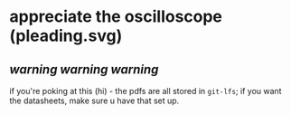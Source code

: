 # appreciate the oscilloscope (pleading.svg)

## *warning warning warning*
if you're poking at this (hi) - the pdfs are all stored in `git-lfs`; if you want the datasheets, make sure u have that set up.